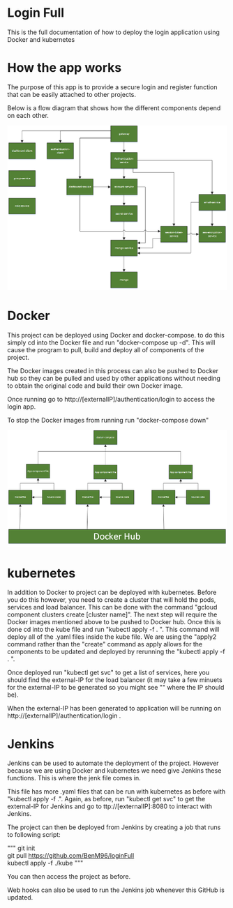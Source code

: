 # Login Full

This is the full documentation of how to deploy the login application using Docker and kubernetes

# How the app works

The purpose of this app is to provide a secure login and register function that can be easily attached to other projects.

Below is a flow diagram that shows how the different components depend on each other.

![text](loginAppFlow.png)


# Docker

This project can be deployed using Docker and docker-compose. to do this simply cd into the Docker file and run "docker-compose up -d". This will cause the program to pull, build and deploy all of components of the project.

The Docker images created in this process can also be pushed to Docker hub so they can be pulled and used by other applications without needing to obtain the original code and build their own Docker image.

Once running go to http://[externalIP]/authentication/login to access the login app.

To stop the Docker images from running run "docker-compose down"

![docker flow](docker-composeFlow.png)

# kubernetes

In addition to Docker to project can be deployed with kubernetes. Before you do this however, you need to create a cluster that will hold the pods, services and load balancer. This can be done with the command "gcloud component clusters create [cluster name]".
The next step will require the Docker images mentioned above to be pushed to Docker hub. Once this is done cd into the kube file and run "kubectl apply -f . ". This command will deploy all of the .yaml files inside the kube file. We are using the "apply2 command rather than the "create" command as apply allows for the components to be updated and deployed by rerunning the "kubectl apply -f . ".

Once deployed run "kubectl get svc" to get a list of services, here you should find the external-IP for the load balancer (it may take a few minuets for the external-IP to be generated so you might see "<pending>" where the IP should be).

When the external-IP has been generated to application will be running on http://[externalIP]/authentication/login .

# Jenkins

Jenkins can be used to automate the deployment of the project. However because we are using Docker and kubernetes we need give Jenkins these functions. This is where the jenk file comes in.

This file has more .yaml files that can be run with kubernetes as before with "kubectl apply -f .". Again, as before, run "kubectl get svc" to get the external-IP for Jenkins and go to ttp://[externalIP]:8080 to interact with Jenkins.

The project can then be deployed from Jenkins by creating a job that runs to following script:


"""
git init <br/>
git pull https://github.com/BenM96/loginFull <br/>
kubectl apply -f ./kube
"""

You can then access the project as before.

Web hooks can also be used to run the Jenkins job whenever this GitHub is updated.

